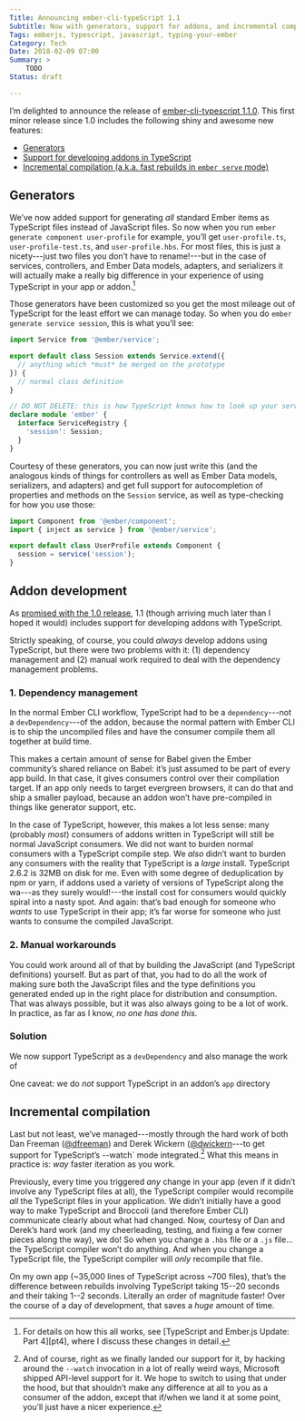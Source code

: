 ```yaml
---
Title: Announcing ember-cli-typeScript 1.1
Subtitle: Now with generators, support for addons, and incremental compilation!
Tags: emberjs, typescript, javascript, typing-your-ember
Category: Tech
Date: 2018-02-09 07:00
Summary: >
    TODO
Status: draft

---
```


I’m delighted to announce the release of [ember-cli-typescript 1.1.0][1.1.0]. This first minor release since 1.0 includes the following shiny and awesome new features:

[1.1.0]: https://github.com/typed-ember/ember-cli-typescript/releases/tag/v1.0.0

- [Generators](#generators)
- [Support for developing addons in TypeScript](#developing-addons)
- [Incremental compilation (a.k.a. fast rebuilds in `ember serve` mode)](#incremental-compilation)

## Generators

We’ve now added support for generating *all* standard Ember items as TypeScript files instead of JavaScript files. So now when you run `ember generate component user-profile` for example, you’ll get `user-profile.ts`, `user-profile-test.ts`, and `user-profile.hbs`. For most files, this is just a nicety---just two files you don’t have to rename!---but in the case of services, controllers, and Ember Data models, adapters, and serializers it will actually make a really big difference in your experience of using TypeScript in your app or addon.[^pt4]

[^pt4]: For details on how this all works, see [TypeScript and Ember.js Update: Part 4][pt4], where I discuss these changes in detail.

Those generators have been customized so you get the most mileage out of TypeScript for the least effort we can manage today. So when you do `ember generate service session`, this is what you’ll see:

```ts
import Service from '@ember/service';

export default class Session extends Service.extend({
  // anything which *must* be merged on the prototype
}) {
  // normal class definition
}

// DO NOT DELETE: this is how TypeScript knows how to look up your services.
declare module 'ember' {
  interface ServiceRegistry {
    'session': Session;
  }
}
```

Courtesy of these generators, you can now just write this (and the analogous kinds of things for controllers as well as Ember Data models, serializers, and adapters) and get full support for autocompletion of properties and methods on the `Session` service, as well as type-checking for how you use those:

```ts
import Component from '@ember/component';
import { inject as service } from '@ember/service';

export default class UserProfile extends Component {
  session = service('session');
}
```

## Addon development

As [promised with the 1.0 release](http://www.chriskrycho.com/2017/announcing-ember-cli-typescript-100.html#the-roadmap), 1.1 (though arriving much later than I hoped it would) includes support for developing addons with TypeScript.

Strictly speaking, of course, you could *always* develop addons using TypeScript, but there were two problems with it: (1) dependency management and (2) manual work required to deal with the dependency management problems.

### 1. Dependency management

In the normal Ember CLI workflow, TypeScript had to be a `dependency`---not a `devDependency`---of the addon, because the normal pattern with Ember CLI is to ship the uncompiled files and have the consumer compile them all together at build time.

This makes a certain amount of sense for Babel given the Ember community’s shared reliance on Babel: it’s just assumed to be part of every app build. In that case, it gives consumers control over their compilation target. If an app only needs to target evergreen browsers, it can do that and ship a smaller payload, because an addon won’t have pre-compiled in things like generator support, etc.

In the case of TypeScript, however, this makes a lot less sense: many (probably *most*) consumers of addons written in TypeScript will still be normal JavaScript consumers. We did not want to burden normal consumers with a TypeScript compile step. We *also* didn’t want to burden any consumers with the reality that TypeScript is a *large* install. TypeScript 2.6.2 is 32MB on disk for me. Even with some degree of deduplication by npm or yarn, if addons used a variety of versions of TypeScript along the wa---as they surely would!---the install cost for consumers would quickly spiral into a nasty spot. And again: that’s bad enough for someone who *wants* to use TypeScript in their app; it’s far worse for someone who just wants to consume the compiled JavaScript.

### 2. Manual workarounds

You could work around all of that by building the JavaScript (and TypeScript definitions) yourself. But as part of that, you had to do all the work of making sure both the JavaScript files and the type definitions you generated ended up in the right place for distribution and consumption.  That was always possible, but it was also always going to be a lot of work. In practice, as far as I know, *no one has done this*.

### Solution

We now support TypeScript as a `devDependency` and also manage the work of 

One caveat: we do *not* support TypeScript in an addon’s `app` directory

## Incremental compilation

Last but not least, we’ve managed---mostly through the hard work of both Dan Freeman ([@dfreeman]) and Derek Wickern ([@dwickern]---to get support for TypeScript’s --watch` mode integrated.[^watch] What this means in practice is: *way* faster iteration as you work.

Previously, every time you triggered *any* change in your app (even if it didn’t involve any TypeScript files at all), the TypeScript compiler would recompile *all* the TypeScript files in your application. We didn’t initially have a good way to make TypeScript and Broccoli (and therefore Ember CLI) communicate clearly about what had changed. Now, courtesy of Dan and Derek’s hard work (and my cheerleading, testing, and fixing a few corner pieces along the way), we do! So when you change a `.hbs` file or a `.js` file... the TypeScript compiler won’t do anything. And when you change a TypeScript file, the TypeScript compiler will *only* recompile that file.

On my own app (~35,000 lines of TypeScript across ~700 files), that’s the difference between rebuilds involving TypeScript taking 15--20 seconds and their taking 1--2 seconds. Literally an order of magnitude faster! Over the course of a day of development, that saves a *huge* amount of time.

[^watch]: And of course, right as we finally landed our support for it, by hacking around the `--watch` invocation in a lot of really weird ways, Microsoft shipped API-level support for it. We hope to switch to using that under the hood, but that shouldn’t make any difference at all to you as a consumer of the addon, except that if/when we land it at some point, you’ll just have a nicer experience.

[@dfreeman]: https://github.com/dfreeman
[@dwickern]: https://github.com/dwickern
